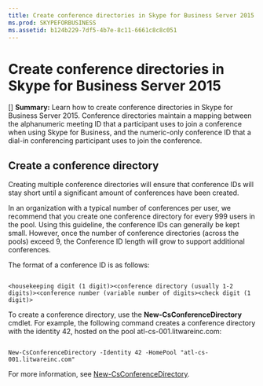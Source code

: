 ```yaml
---
title: Create conference directories in Skype for Business Server 2015
ms.prod: SKYPEFORBUSINESS
ms.assetid: b124b229-7df5-4b7e-8c11-6661c8c8c051
---
```



# Create conference directories in Skype for Business Server 2015
[] **Summary:** Learn how to create conference directories in Skype for Business Server 2015.
Conference directories maintain a mapping between the alphanumeric meeting ID that a participant uses to join a conference when using Skype for Business, and the numeric-only conference ID that a dial-in conferencing participant uses to join the conference. 
  
    
    


## Create a conference directory

Creating multiple conference directories will ensure that conference IDs will stay short until a significant amount of conferences have been created. 
  
    
    
In an organization with a typical number of conferences per user, we recommend that you create one conference directory for every 999 users in the pool. Using this guideline, the conference IDs can generally be kept small. However, once the number of conference directories (across the pools) exceed 9, the Conference ID length will grow to support additional conferences.
  
    
    
The format of a conference ID is as follows: 
  
    
    



```

<housekeeping digit (1 digit)><conference directory (usually 1-2 digits)><conference number (variable number of digits><check digit (1 digit)>

```


  
    
    

  
    
    
To create a conference directory, use the **New-CsConferenceDirectory** cmdlet. For example, the following command creates a conference directory with the identity 42, hosted on the pool atl-cs-001.litwareinc.com:
  
    
    



```

New-CsConferenceDirectory -Identity 42 -HomePool "atl-cs-001.litwareinc.com"

```

For more information, see  [New-CsConferenceDirectory](new-csconferencedirectory.md).
  
    
    

